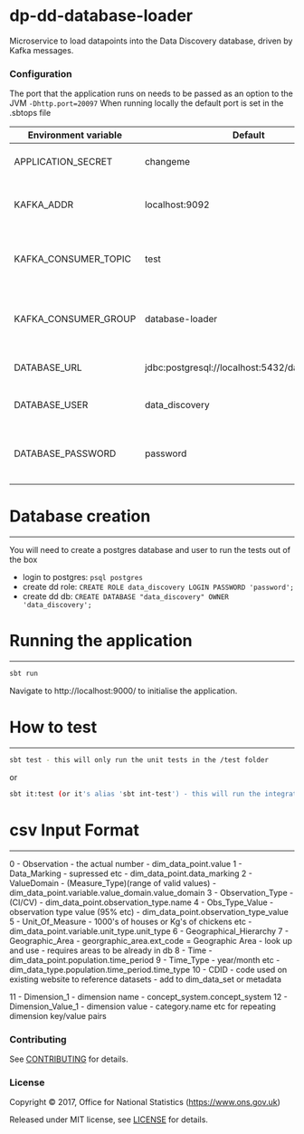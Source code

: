 # dp-dd-database-loader

Microservice to load datapoints into the Data Discovery database, driven by Kafka messages.

### Configuration

The port that the application runs on needs to be passed as an option to the JVM `-Dhttp.port=20097`
When running locally the default port is set in the .sbtops file

| Environment variable | Default | Description
| -------------------- | ------- | -----------
| APPLICATION_SECRET   | changeme                                         | Required by Play framework
| KAFKA_ADDR           | localhost:9092                                   | The address of the Kafka instance
| KAFKA_CONSUMER_TOPIC | test                                             | The name of the Kafka topic consumed from 
| KAFKA_CONSUMER_GROUP | database-loader                                  | The name of the Kafka consumer group
| DATABASE_URL         | jdbc:postgresql://localhost:5432/data_discovery  | The URL of the database
| DATABASE_USER        | data_discovery                                   | The database user name
| DATABASE_PASSWORD    | password                                         | The password for the database user

# Database creation
----
You will need to create a postgres database and user to run the tests out of the box
- login to postgres: `psql postgres`
- create dd role: `CREATE ROLE data_discovery LOGIN PASSWORD 'password';`
- create dd db: `CREATE DATABASE "data_discovery" OWNER 'data_discovery';`

# Running the application
----

```bash
sbt run
```

Navigate to http://localhost:9000/ to initialise the application.

# How to test
----

```bash
sbt test - this will only run the unit tests in the /test folder 
```
or
```bash
sbt it:test (or it's alias 'sbt int-test') - this will run the integration tests in the /it folder
```

# csv Input Format
---
0 - Observation    - the actual number  -  dim_data_point.value
1 - Data_Marking   - supressed etc   - dim_data_point.data_marking
2 - ValueDomain  - (Measure_Type)(range of valid values) - dim_data_point.variable.value_domain.value_domain
3 - Observation_Type  - (CI/CV) - dim_data_point.observation_type.name
4 - Obs_Type_Value   -  observation type value (95% etc)  - dim_data_point.observation_type_value
5 - Unit_Of_Measure  - 1000's of houses or Kg's of chickens etc - dim_data_point.variable.unit_type.unit_type
6 - Geographical_Hierarchy
7 - Geographic_Area  -   georgraphic_area.ext_code = Geographic Area - look up and use - requires areas to be already in db
8 - Time - dim_data_point.population.time_period
9 - Time_Type -  year/month etc -  dim_data_type.population.time_period.time_type
10 - CDID - code used on existing website to reference datasets - add to dim_data_set or metadata

11 - Dimension_1 - dimension name - concept_system.concept_system
12 - Dimension_Value_1  - dimension value - category.name
etc for repeating dimension key/value pairs

### Contributing

See [CONTRIBUTING](CONTRIBUTING.md) for details.

### License

Copyright ©‎ 2017, Office for National Statistics (https://www.ons.gov.uk)

Released under MIT license, see [LICENSE](LICENSE.md) for details.
